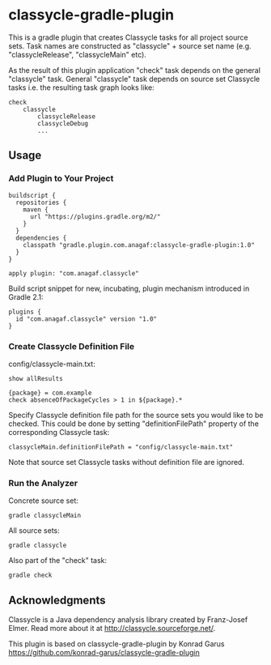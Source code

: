 # classycle-gradle-plugin

This is a gradle plugin that creates Classycle tasks for all project source sets. Task names are constructed
as "classycle" + source set name (e.g. "classycleRelease", "classycleMain" etc).

As the result of this plugin application "check" task depends on the general "classycle" task. General
"classycle" task depends on source set Classycle tasks i.e. the resulting task graph looks like:
```
check
    classycle
        classycleRelease
        classycleDebug
        ...
```
## Usage

### Add Plugin to Your Project
```
buildscript {
  repositories {
    maven {
      url "https://plugins.gradle.org/m2/"
    }
  }
  dependencies {
    classpath "gradle.plugin.com.anagaf:classycle-gradle-plugin:1.0"
  }
}

apply plugin: "com.anagaf.classycle"
```
Build script snippet for new, incubating, plugin mechanism introduced in 
Gradle 2.1:
```
plugins {
  id "com.anagaf.classycle" version "1.0"
}
```
### Create Classycle Definition File

config/classycle-main.txt:
```
show allResults

{package} = com.example
check absenceOfPackageCycles > 1 in ${package}.*
```
Specify Classycle definition file path for the source sets you would like to be checked. This could be 
done by setting "definitionFilePath" property of the corresponding Classycle task:
```
classycleMain.definitionFilePath = "config/classycle-main.txt"
```
Note that source set Classycle tasks without definition file are ignored.

### Run the Analyzer

Concrete source set:
```
gradle classycleMain
```
All source sets:
```
gradle classycle
```
Also part of the "check" task:
```
gradle check
```
## Acknowledgments

Classycle is a Java dependency analysis library created by Franz-Josef Elmer. 
Read more about it at http://classycle.sourceforge.net/.

This plugin is based on classycle-gradle-plugin by Konrad Garus
https://github.com/konrad-garus/classycle-gradle-plugin
